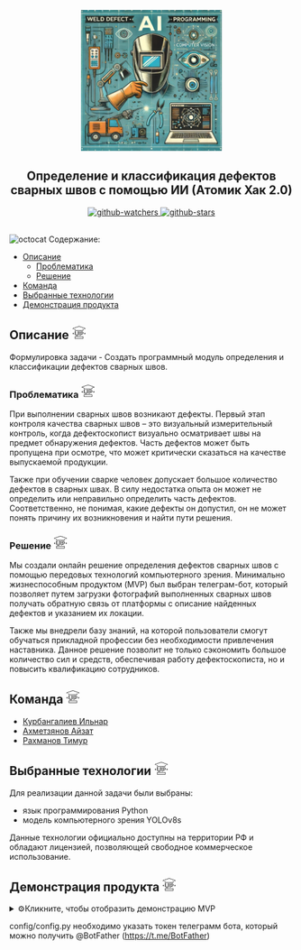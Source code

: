 <a name="top"></a>
<p align="center">
  <img src="assets\image\git_img_top.png" width="250" height="250" />
</p>
<h2 align="center">Определение и классификация дефектов сварных швов с помощью ИИ (Атомик Хак 2.0)</h2>

<div align="center">

<a href="https://github.com/agni-bioinformatics-lab/OilMetagenomesDB">
  <img src="https://img.shields.io/github/watchers/agni-bioinformatics-lab/OilMetagenomesDB?label=Watch&style=social&logo=github" alt="github-watchers">
</a>
<a href="https://github.com/agni-bioinformatics-lab/OilMetagenomesDB">
  <img src="https://img.shields.io/github/stars/agni-bioinformatics-lab/OilMetagenomesDB?style=social&logo=github" alt="github-stars">
</a>

</div>

<br/>

<img src="https://github.githubassets.com/images/icons/emoji/octocat.png" alt="octocat" style="height: 1em;"> Содержание: 
- [Описание ](#описание-)
  - [Проблематика ](#проблематика-)
  - [Решение ](#решение-)
- [Команда ](#команда-)
- [Выбранные технологии ](#выбранные-технологии-)
- [Демонстрация продукта ](#демонстрация-продукта-)

<span id="description"></span>
## Описание <a href="#top"><img src="assets/image/git_img_up.png" width="25" /></a>
Формулировка задачи - Создать программный модуль определения и классификации дефектов сварных швов.

<span id="problem"></span>
### Проблематика <a href="#top"><img src="assets/image/git_img_up.png" width="25" /></a>
При выполнении сварных швов возникают дефекты. Первый этап контроля качества сварных швов – это визуальный измерительный контроль, когда дефектоскопист визуально осматривает швы на предмет обнаружения дефектов. Часть дефектов может быть пропущена при осмотре, что может критически сказаться на качестве выпускаемой продукции. 

Также при обучении сварке человек допускает большое количество дефектов в сварных швах. В силу недостатка опыта он может не определить или неправильно определить часть дефектов. Соответственно, не понимая, какие дефекты он допустил, он не может понять причину их возникновения и найти пути решения.

### Решение <a href="#top"><img src="assets/image/git_img_up.png" width="25" /></a>
Мы создали онлайн решение определения дефектов сварных швов с помощью передовых технологий компьютерного зрения. Минимально жизнеспособным продуктом (MVP) был выбран телеграм-бот, который позволяет путем загрузки фотографий выполненных сварных швов получать обратную связь от платформы с описание найденных дефектов и указанием их локации. 

Также мы внедрели базу знаний, на которой пользователи смогут обучаться прикладной профессии без необходимости привлечения наставника.
Данное решение позволит не только сэкономить большое количество сил и средств, обеспечивая работу дефектоскописта, но и повысить квалификацию сотрудников.

<span id="team"></span>
## Команда <a href="#top"><img src="assets/image/git_img_up.png" width="25" /></a>
- <a href="https://github.com/Ilnarrk">Курбангалиев Ильнар</a>
- <a href="https://github.com/AjzSahmetzyanov">Ахметзянов Айзат</a>
- <a href="https://github.com/rakhmanov-tr">Рахманов Тимур</a>

<span id="tech"></span>
## Выбранные технологии <a href="#top"><img src="assets/image/git_img_up.png" width="25" /></a>
Для реализации данной задачи были выбраны:
- язык программирования Python
- модель компьютерного зрения YOLOv8s

Данные технологии официально доступны на территории РФ и обладают лицензией, позволяющей свободное коммерческое использование.

<span id="mvp"></span>
## Демонстрация продукта <a href="#top"><img src="assets/image/git_img_up.png" width="25" /></a>
<details>
  <summary>⚙️Кликните, чтобы отобразить демонстрацию MVP</summary>
  ![git_gif_1](assets/gif/git_gif_mvp.gif)
</details>
 



config/config.py необходимо указать токен телеграмм бота, который можно получить @BotFather (https://t.me/BotFather)
